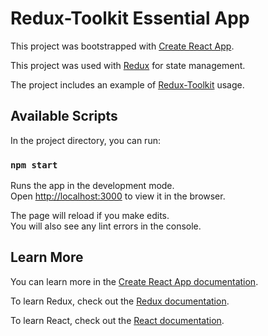 # Redux-Toolkit Essential App

This project was bootstrapped with [Create React App](https://github.com/facebook/create-react-app).

This project was used with [Redux](https://redux.js.org/) for state management.

The project includes an example of [Redux-Toolkit](https://redux-toolkit.js.org) usage.

## Available Scripts

In the project directory, you can run:

### `npm start`

Runs the app in the development mode.\
Open [http://localhost:3000](http://localhost:3000) to view it in the browser.

The page will reload if you make edits.\
You will also see any lint errors in the console.

## Learn More

You can learn more in the [Create React App documentation](https://facebook.github.io/create-react-app/docs/getting-started).

To learn Redux, check out the [Redux documentation](https://redux.js.org/).

To learn React, check out the [React documentation](https://reactjs.org/).
